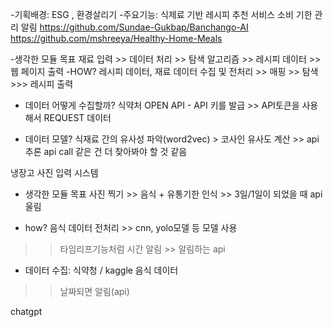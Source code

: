 -기획배경: ESG , 환경살리기
-주요기능: 
식제료 기반 레시피 추천 서비스
소비 기한 관리 알림
https://github.com/Sundae-Gukbap/Banchango-AI
https://github.com/mshreeya/Healthy-Home-Meals


-생각한 모듈 목표
재료 입력 >> 데이터 처리 >> 탐색 알고리즘 >> 레시피 데이터 >> 웹 페이지 출력
-HOW?
레시피 데이터, 재료 데이터 수집 및 전처리 >> 매핑 >> 탐색 >>> 레시피 출력


- 데이터 어떻게 수집할까?
식약처 OPEN API - API 키를 발급  >> API토큰을 사용해서 REQUEST 데이터

- 데이터 모델?
식재료 간의 유사성 파악(word2vec) > 코사인 유사도 계산 >> api추론
api call 같은 건 더 찾아봐야 할 것 같음 


냉장고 사진 입력 시스템
- 생각한 모듈 목표
사진 찍기 >> 음식 + 유통기한 인식 >> 3일/1일이 되었을 때 api울림

- how?
음식 데이터 전처리 >> cnn, yolo모델 등 모델 사용 
>> 타임리프기능처럼 시간 알림 >> 알림하는 api

- 데이터 수집: 식약청 / kaggle 음식 데이터
>>날짜되면 알림(api)

chatgpt



